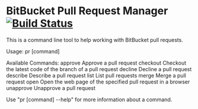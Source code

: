 # BitBucket Pull Request Manager [![Build Status](https://travis-ci.org/alexhokl/go-bb-pr.svg?branch=master)](https://travis-ci.org/alexhokl/go-bb-pr)

This is a command line tool to help working with BitBucket pull requests.

Usage:
  pr [command]

Available Commands:
  approve     Approve a pull request
  checkout    Checkout the latest code of the branch of a pull request
  decline     Decline a pull request
  describe    Describe a pull request
  list        List pull requests
  merge       Merge a pull request
  open        Open the web page of the specified pull request in a browser
  unapprove   Unapprove a pull request

Use "pr [command] --help" for more information about a command.

